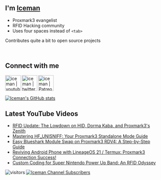 ## I'm [Iceman][website]

- Proxmark3 evangelist
- RFID Hacking community
- Uses four spaces instead of `<tab>`

Contributes quite a bit to open source projects

<br />

## Connect with me

[<img align="left" alt="iceman | youtube" height="50px" src="https://upload.wikimedia.org/wikipedia/commons/0/09/YouTube_full-color_icon_%282017%29.svg" />][youtube]
[<img align="left" alt="iceman | twitter" height="50px" src="https://upload.wikimedia.org/wikipedia/commons/thumb/6/6b/Twitter_Logo_Blue.png/640px-Twitter_Logo_Blue.png" />][twitter]
[<img align="left" alt="iceman | Patreon" height="50px" src="https://upload.wikimedia.org/wikipedia/commons/5/5a/Patreon_logomark.svg" />][patreon]

<br /><br /><br />

[![Iceman's GitHub stats](https://github-readme-stats.vercel.app/api?username=iceman1001&show_icons=true&theme=calm)](https://github.com/anuraghazra/github-readme-stats)


## Latest YouTube Videos
<!-- YOUTUBE:START -->
- [RFID Update: The Lowdown on HID, Dorma Kaba, and Proxmark3&#39;s Zenith](https://www.youtube.com/watch?v=cOVfF-w_ovc)
- [Mastering HF_UNISNIFF: Your Proxmark3 Standalone Mode Guide](https://www.youtube.com/watch?v=e8FTLiXqbPo)
- [Easy Blueshark Module Swap on Proxmark3 RDV4: A Step-by-Step Guide](https://www.youtube.com/watch?v=ofEUMZ0fa1c)
- [Reviving Android Phone with LineageOS 21 / Termux:  Proxmark3 Connection Success!](https://www.youtube.com/watch?v=PqnO2S98qDA)
- [Custom Coding for Super Nintendo Power Up Band: An RFID Odyssey](https://www.youtube.com/watch?v=IW4AhQDrBPo)
<!-- YOUTUBE:END -->

[website]: http://www.icedev.se
[twitter]: https://twitter.com/herrmann1001
[youtube]: https://www.youtube.com/c/ChrisHerrmann1001
[patreon]: https://www.patreon.com/iceman1001


![visitors](https://visitor-badge.laobi.icu/badge?page_id=iceman1001.iceman1001)
[![Iceman Channel Subscribers](https://img.shields.io/youtube/channel/subscribers/UCwukH1pDTWsv2DuT18dE1RA)](https://www.youtube.com/@iceman1001/)
